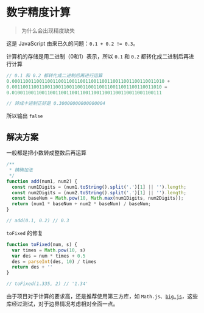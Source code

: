 # 数字精度计算

> 为什么会出现精度缺失

这是 JavaScript 由来已久的问题：`0.1 + 0.2 != 0.3`。

计算机的存储是用二进制（0和1）表示，所以 `0.1` 和 `0.2` 都转化成二进制后再进行计算

```js
// 0.1 和 0.2 都转化成二进制后再进行运算
0.00011001100110011001100110011001100110011001100110011010 +
0.0011001100110011001100110011001100110011001100110011010 =
0.0100110011001100110011001100110011001100110011001100111

// 转成十进制正好是 0.30000000000000004
```

所以输出 `false`

## 解决方案

一般都是把小数转成整数后再运算

```js
/**
 * 精确加法
 */
function add(num1, num2) {
  const num1Digits = (num1.toString().split('.')[1] || '').length;
  const num2Digits = (num2.toString().split('.')[1] || '').length;
  const baseNum = Math.pow(10, Math.max(num1Digits, num2Digits));
  return (num1 * baseNum + num2 * baseNum) / baseNum;
}

// add(0.1, 0.2) // 0.3
```

`toFixed` 的修复

```js
function toFixed(num, s) {
  var times = Math.pow(10, s)
  var des = num * times + 0.5
  des = parseInt(des, 10) / times
  return des + ''
}

// toFixed(1.335, 2) // '1.34'
```

由于项目对于计算的要求高，还是推荐使用第三方库，如 `Math.js`、[`big.js`](http://mikemcl.github.io/big.js/)，这些库经过测试，对于边界情况考虑相对全面一点。